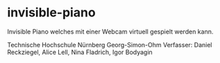 # invisible-piano
Invisible Piano welches mit einer Webcam virtuell gespielt werden kann. 

Technische Hochschule Nürnberg Georg-Simon-Ohm
Verfasser: Daniel Reckziegel, Alice Lell, Nina Fladrich, Igor Bodyagin 
